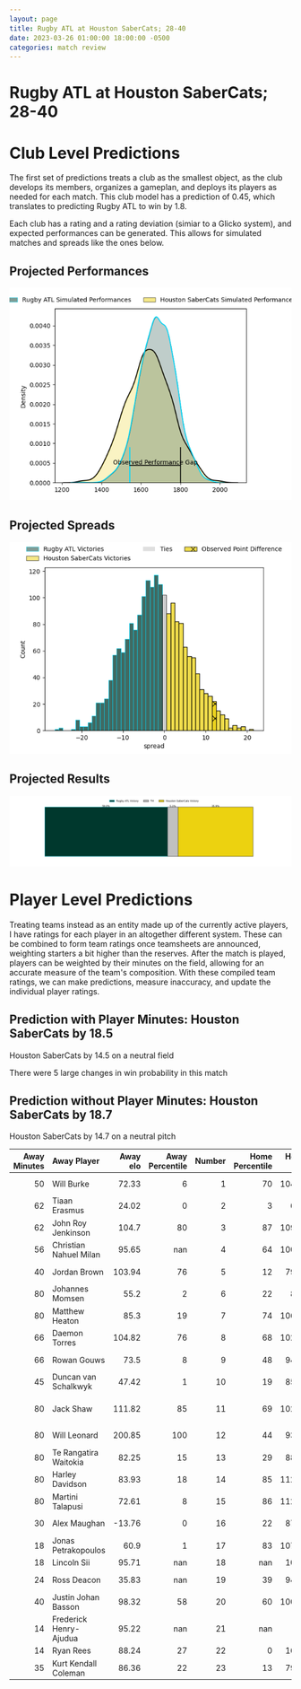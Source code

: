 ```yaml
---  
layout: page  
title: Rugby ATL at Houston SaberCats; 28-40  
date: 2023-03-26 01:00:00 18:00:00 -0500  
categories: match review  
---
```

# Rugby ATL at Houston SaberCats; 28-40

# Club Level Predictions


The first set of predictions treats a club as the smallest object, as the club develops its members, organizes a gameplan, and deploys its players as needed for each match. This club model has a prediction of 0.45, which translates to predicting Rugby ATL to win by 1.8.

Each club has a rating and a rating deviation (simiar to a Glicko system), and expected performances can be generated. This allows for simulated matches and spreads like the ones below.
## Projected Performances


![Projected Performances](plots/performances_2023-03-26-HoustonSaberCats-RugbyATL.png)
## Projected Spreads


![Projected Spreads](plots/spreads_2023-03-26-HoustonSaberCats-RugbyATL.png)
## Projected Results


![Projected Results](plots/resultbar_2023-03-26-HoustonSaberCats-RugbyATL.png)
# Player Level Predictions


Treating teams instead as an entity made up of the currently active players, I have ratings for each player in an altogether different system. These can be combined to form team ratings once teamsheets are announced, weighting starters a bit higher than the reserves. After the match is played, players can be weighted by their minutes on the field, allowing for an accurate measure of the team's composition. With these compiled team ratings, we can make predictions, measure inaccuracy, and update the individual player ratings.
## Prediction with Player Minutes: Houston SaberCats by 18.5


Houston SaberCats by 14.5 on a neutral field

There were 5 large changes in win probability in this match
## Prediction without Player Minutes: Houston SaberCats by 18.7


Houston SaberCats by 14.7 on a neutral pitch



|   Away Minutes | Away Player            |   Away elo |   Away Percentile |   Number |   Home Percentile |   Home elo | Home Player                   |   Home Minutes |
|---------------:|:-----------------------|-----------:|------------------:|---------:|------------------:|-----------:|:------------------------------|---------------:|
|             50 | Will Burke             |      72.33 |                 6 |        1 |                70 |     104.21 | Alec McDonnell                |             68 |
|             62 | Tiaan Erasmus          |      24.02 |                 0 |        2 |                 3 |      69.9  | Dean Muir                     |             66 |
|             62 | John Roy Jenkinson     |     104.7  |                80 |        3 |                87 |     109.44 | Morgan Mitchell               |             64 |
|             56 | Christian Nahuel Milan |      95.65 |               nan |        4 |                64 |     100.46 | Siaosi Mahoni                 |             49 |
|             40 | Jordan Brown           |     103.94 |                76 |        5 |                12 |      79.26 | Nathan Den Hoedt              |             80 |
|             80 | Johannes Momsen        |      55.2  |                 2 |        6 |                22 |      86.8  | Marno Redelinghuys            |             80 |
|             80 | Matthew Heaton         |      85.3  |                19 |        7 |                74 |     106.31 | Danny Barrett                 |             40 |
|             66 | Daemon Torres          |     104.82 |                76 |        8 |                68 |     102.11 | Wynand Grassmann              |             66 |
|             66 | Rowan Gouws            |      73.5  |                 8 |        9 |                48 |      94.84 | Carlo de Nysschen             |             70 |
|             45 | Duncan van Schalkwyk   |      47.42 |                 1 |       10 |                19 |      85.39 | David Coetzer                 |             66 |
|             80 | Jack Shaw              |     111.82 |                85 |       11 |                69 |     102.43 | Gherardus Jacobus Labuschagne |             80 |
|             80 | Will Leonard           |     200.85 |               100 |       12 |                44 |      93.91 | Louritz van der Schyff        |             80 |
|             80 | Te Rangatira Waitokia  |      82.25 |                15 |       13 |                29 |      88.65 | Dominic Akina                 |             80 |
|             80 | Harley Davidson        |      83.93 |                18 |       14 |                85 |     112.72 | Christian Dyer                |             80 |
|             80 | Martini Talapusi       |      72.61 |                 8 |       15 |                86 |     112.72 | Drew Wild                     |             80 |
|             30 | Alex Maughan           |     -13.76 |                 0 |       16 |                22 |      87.44 | Frikkie de Beer               |             12 |
|             18 | Jonas Petrakopoulos    |      60.9  |                 1 |       17 |                83 |     107.25 | Axel Zapata                   |             14 |
|             18 | Lincoln Sii            |      95.71 |               nan |       18 |               nan |     105.4  | Pono Davis                    |             16 |
|             24 | Ross Deacon            |      35.83 |               nan |       19 |                39 |      94.63 | Emmanuel Albert               |             31 |
|             40 | Justin Johan Basson    |      98.32 |                58 |       20 |                60 |     100.12 | Gideon van Wyk                |             40 |
|             14 | Frederick Henry-Ajudua |      95.22 |               nan |       21 |               nan |      95    | Malon Maurice Al-Jiboori      |             14 |
|             14 | Ryan Rees              |      88.24 |                27 |       22 |                 0 |      16.11 | Nick Boyer                    |             10 |
|             35 | Kurt Kendall Coleman   |      86.36 |                22 |       23 |                13 |      79.85 | Zach Pangeliman               |             14 |

